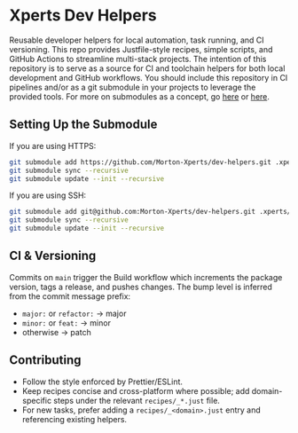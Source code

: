 # Xperts Dev Helpers

Reusable developer helpers for local automation, task running, and CI versioning. This repo provides Justfile-style 
recipes, simple scripts, and GitHub Actions to streamline multi-stack projects.  The intention of this repository is to
serve as a source for CI and toolchain helpers for both local development and GitHub workflows.  You should include this
repository in CI pipelines and/or as a git submodule in your projects to leverage the provided tools.  For more on 
submodules as a concept, go [here](https://git-scm.com/book/en/v2/Git-Tools-Submodules) or [here](https://gist.github.com/gitaarik/8735255).

## Setting Up the Submodule

If you are using HTTPS:
```bash
git submodule add https://github.com/Morton-Xperts/dev-helpers.git .xperts/dev-helpers
git submodule sync --recursive
git submodule update --init --recursive
```

If you are using SSH:
```bash
git submodule add git@github.com:Morton-Xperts/dev-helpers.git .xperts/dev-helpers
git submodule sync --recursive
git submodule update --init --recursive
```

## CI & Versioning
Commits on `main` trigger the Build workflow which increments the package version, tags a release, and pushes changes. 
The bump level is inferred from the commit message prefix:
- `major:` or `refactor:` → major
- `minor:` or `feat:` → minor
- otherwise → patch

## Contributing
- Follow the style enforced by Prettier/ESLint.
- Keep recipes concise and cross-platform where possible; add domain-specific steps under the relevant `recipes/_*.just` file.
- For new tasks, prefer adding a `recipes/_<domain>.just` entry and referencing existing helpers.
